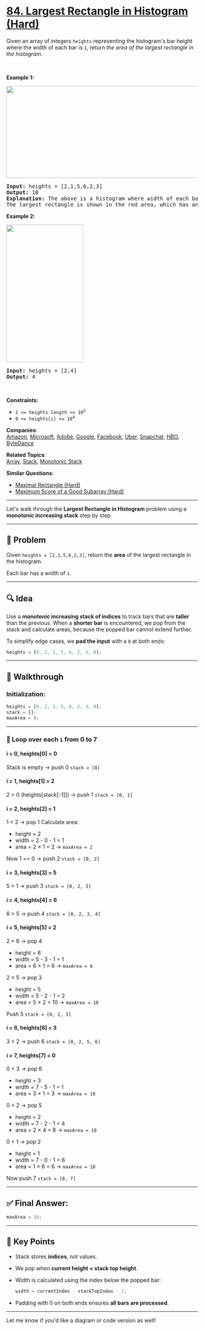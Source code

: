 # [84. Largest Rectangle in Histogram (Hard)](https://leetcode.com/problems/largest-rectangle-in-histogram/)

<p>Given an array of integers <code>heights</code> representing the histogram's bar height where the width of each bar is <code>1</code>, return <em>the area of the largest rectangle in the histogram</em>.</p>

<p>&nbsp;</p>
<p><strong>Example 1:</strong></p>
<img alt="" src="https://assets.leetcode.com/uploads/2021/01/04/histogram.jpg" style="width: 522px; height: 242px;">
<pre><strong>Input:</strong> heights = [2,1,5,6,2,3]
<strong>Output:</strong> 10
<strong>Explanation:</strong> The above is a histogram where width of each bar is 1.
The largest rectangle is shown in the red area, which has an area = 10 units.
</pre>

<p><strong>Example 2:</strong></p>
<img alt="" src="https://assets.leetcode.com/uploads/2021/01/04/histogram-1.jpg" style="width: 202px; height: 362px;">
<pre><strong>Input:</strong> heights = [2,4]
<strong>Output:</strong> 4
</pre>

<p>&nbsp;</p>
<p><strong>Constraints:</strong></p>

<ul>
	<li><code>1 &lt;= heights.length &lt;= 10<sup>5</sup></code></li>
	<li><code>0 &lt;= heights[i] &lt;= 10<sup>4</sup></code></li>
</ul>

**Companies**:  
[Amazon](https://leetcode.com/company/amazon), [Microsoft](https://leetcode.com/company/microsoft), [Adobe](https://leetcode.com/company/adobe), [Google](https://leetcode.com/company/google), [Facebook](https://leetcode.com/company/facebook), [Uber](https://leetcode.com/company/uber), [Snapchat](https://leetcode.com/company/snapchat), [HBO](https://leetcode.com/company/hbo), [ByteDance](https://leetcode.com/company/bytedance)

**Related Topics**:  
[Array](https://leetcode.com/tag/array/), [Stack](https://leetcode.com/tag/stack/), [Monotonic Stack](https://leetcode.com/tag/monotonic-stack/)

**Similar Questions**:

- [Maximal Rectangle (Hard)](https://leetcode.com/problems/maximal-rectangle/)
- [Maximum Score of a Good Subarray (Hard)](https://leetcode.com/problems/maximum-score-of-a-good-subarray/)

---

Let's walk through the **Largest Rectangle in Histogram** problem using a **monotonic increasing stack** step by step.

---

## 🧩 Problem

Given `heights = [2,1,5,6,2,3]`, return the **area** of the largest rectangle in the histogram.

Each bar has a width of `1`.

---

## 🔍 Idea

Use a **monotonic increasing stack of indices** to track bars that are **taller** than the previous. When a **shorter bar** is encountered, we pop from the stack and calculate areas, because the popped bar cannot extend further.

To simplify edge cases, we **pad the input** with a `0` at both ends:

```js
heights = [0, 2, 1, 5, 6, 2, 3, 0];
```

---

## 🧮 Walkthrough

### Initialization:

```js
heights = [0, 2, 1, 5, 6, 2, 3, 0];
stack = [];
maxArea = 0;
```

---

### 🔁 Loop over each `i` from 0 to 7

#### i = 0, heights\[0] = 0

Stack is empty → push 0
`stack = [0]`

#### i = 1, heights\[1] = 2

2 > 0 (heights\[stack\[-1]]) → push 1
`stack = [0, 1]`

#### i = 2, heights\[2] = 1

1 < 2 → pop 1
Calculate area:

- height = 2
- width = 2 - 0 - 1 = 1
- area = 2 × 1 = 2
  → `maxArea = 2`

Now 1 == 0 → push 2
`stack = [0, 2]`

#### i = 3, heights\[3] = 5

5 > 1 → push 3
`stack = [0, 2, 3]`

#### i = 4, heights\[4] = 6

6 > 5 → push 4
`stack = [0, 2, 3, 4]`

#### i = 5, heights\[5] = 2

2 < 6 → pop 4

- height = 6
- width = 5 - 3 - 1 = 1
- area = 6 × 1 = 6
  → `maxArea = 6`

2 < 5 → pop 3

- height = 5
- width = 5 - 2 - 1 = 2
- area = 5 × 2 = 10
  → `maxArea = 10`

Push 5
`stack = [0, 2, 5]`

#### i = 6, heights\[6] = 3

3 > 2 → push 6
`stack = [0, 2, 5, 6]`

#### i = 7, heights\[7] = 0

0 < 3 → pop 6

- height = 3
- width = 7 - 5 - 1 = 1
- area = 3 × 1 = 3
  → `maxArea = 10`

0 < 2 → pop 5

- height = 2
- width = 7 - 2 - 1 = 4
- area = 2 × 4 = 8
  → `maxArea = 10`

0 < 1 → pop 2

- height = 1
- width = 7 - 0 - 1 = 6
- area = 1 × 6 = 6
  → `maxArea = 10`

Now push 7
`stack = [0, 7]`

---

## ✅ Final Answer:

```js
maxArea = 10;
```

---

## 🧠 Key Points

- Stack stores **indices**, not values.
- We pop when **current height < stack top height**.
- Width is calculated using the index below the popped bar:

  ```js
  width = currentIndex - stackTopIndex - 1;
  ```

- Padding with 0 on both ends ensures **all bars are processed**.

---

Let me know if you'd like a diagram or code version as well!
